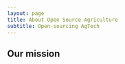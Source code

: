 ```yaml
---
layout: page
title: About Open Source Agriculture
subtitle: Open-sourcing AgTech
---
```


## Our mission

